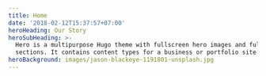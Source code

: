 ```yaml
---
title: Home
date: '2018-02-12T15:37:57+07:00'
heroHeading: Our Story
heroSubHeading: >-
  Hero is a multipurpose Hugo theme with fullscreen hero images and fullwidth
  sections. It contains content types for a business or portfolio site.
heroBackground: images/jason-blackeye-1191801-unsplash.jpg
---
```

